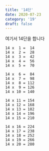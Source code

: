 ```yaml
---
title: '14단'
date: 2020-07-23
category: '19'
draft: false
---
```

여기서 14단을 합니다

```
14 x  1 =  14
14 x  2 =  28
14 x  3 =  42
14 x  4 =  56
14 x  5 =  70

14 x  6 =  84
14 x  7 =  98
14 x  8 = 112
14 x  9 = 126
14 x 10 = 140

14 x 11 = 154
14 x 12 = 168
14 x 13 = 182
14 x 14 = 196
14 x 15 = 210

14 x 16 = 224
14 x 17 = 238
14 x 18 = 252
14 x 19 = 266
14 x 20 = 280
```


<!--stackedit_data:
eyJoaXN0b3J5IjpbLTY4NDE0NDkzMCwyMDY4MDU4NjU1LC0xMz
Q5MTQ3MjcyLC0xNzY3Mjg1OTIzXX0=
-->